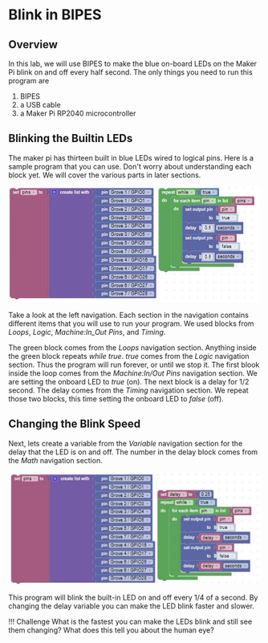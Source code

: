 # Blink in BIPES

## Overview
In this lab, we will use BIPES to make the blue on-board LEDs on the Maker Pi blink on and off every half second.  The only things you need to run this program are

1. BIPES
2. a USB cable
3. a Maker Pi RP2040 microcontroller

## Blinking the Builtin LEDs

The maker pi has thirteen built in blue LEDs wired to logical pins.  Here is a sample program that you can use.  Don't worry about understanding each block yet.  We will cover the various parts in later sections.

![BIPES Blink](../../img/makerpi/blinkBlocks.jpg)

Take a look at the left navigation.  Each section in the navigation contains different items that you will use to run your program.  We used blocks from _Loops_, _Logic_, _Machine:In_Out Pins_, and _Timing_.

The green block comes from the _Loops_ navigation section.  Anything inside the green block repeats _while true_. _true_ comes from the _Logic_ navigation section. Thus the program will run forever, or until we stop it.  The first blook inside the loop comes from the _Machine:In/Out Pins_ navigation section.  We are setting the onboard LED to _true_ (on).  The next block is a delay for 1/2 second.  The delay comes from the _Timing_ navigation section.  We repeat those two blocks, this time setting the onboard LED to _false_ (off).

## Changing the Blink Speed

Next, lets create a variable from the _Variable_ navigation section for the delay that the LED is on and off.  The number in the delay block comes from the _Math_ navigation section.

![BIPES Delay Blink](../../img/makerpi/delayBlinkBlocks.jpg)

This program will blink the built-in LED on and off every 1/4 of a second.  By changing the delay variable you can make the LED blink faster and slower.

!!! Challenge
    What is the fastest you can make the LEDs blink and still see them changing?  What does this tell you about the human eye?
